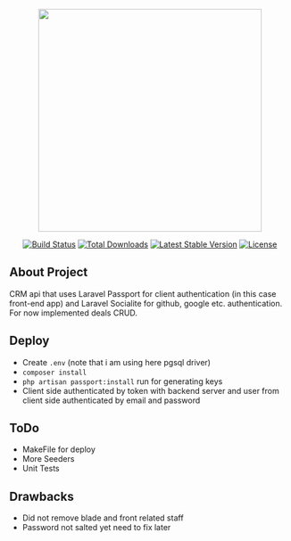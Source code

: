 <p align="center"><a href="https://laravel.com" target="_blank"><img src="https://raw.githubusercontent.com/laravel/art/master/logo-lockup/5%20SVG/2%20CMYK/1%20Full%20Color/laravel-logolockup-cmyk-red.svg" width="400"></a></p>

<p align="center">
<a href="https://travis-ci.org/laravel/framework"><img src="https://travis-ci.org/laravel/framework.svg" alt="Build Status"></a>
<a href="https://packagist.org/packages/laravel/framework"><img src="https://img.shields.io/packagist/dt/laravel/framework" alt="Total Downloads"></a>
<a href="https://packagist.org/packages/laravel/framework"><img src="https://img.shields.io/packagist/v/laravel/framework" alt="Latest Stable Version"></a>
<a href="https://packagist.org/packages/laravel/framework"><img src="https://img.shields.io/packagist/l/laravel/framework" alt="License"></a>
</p>

## About Project

CRM api that uses Laravel Passport for client authentication (in this case front-end app) 
and Laravel Socialite for github, google etc. authentication. For now implemented deals CRUD.

## Deploy

- Create `.env` (note that i am using here pgsql driver)
- `composer install`
- `php artisan passport:install` run for generating keys
- Client side authenticated by token with backend server and user from client side authenticated by email and password

## ToDo

- MakeFile for deploy
- More Seeders
- Unit Tests

## Drawbacks

- Did not remove blade and front related staff
- Password not salted yet need to fix later
